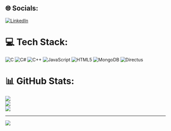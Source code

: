 
## 🌐 Socials:
[![LinkedIn](https://img.shields.io/badge/LinkedIn-%230077B5.svg?logo=linkedin&logoColor=white)](https://linkedin.com/in/https://www.linkedin.com/in/nosheen-hayat/) 

# 💻 Tech Stack:
![C](https://img.shields.io/badge/c-%2300599C.svg?style=for-the-badge&logo=c&logoColor=white) ![C#](https://img.shields.io/badge/c%23-%23239120.svg?style=for-the-badge&logo=csharp&logoColor=white) ![C++](https://img.shields.io/badge/c++-%2300599C.svg?style=for-the-badge&logo=c%2B%2B&logoColor=white) ![JavaScript](https://img.shields.io/badge/javascript-%23323330.svg?style=for-the-badge&logo=javascript&logoColor=%23F7DF1E) ![HTML5](https://img.shields.io/badge/html5-%23E34F26.svg?style=for-the-badge&logo=html5&logoColor=white) ![MongoDB](https://img.shields.io/badge/MongoDB-%234ea94b.svg?style=for-the-badge&logo=mongodb&logoColor=white) ![Directus](https://img.shields.io/badge/directus-%2364f.svg?style=for-the-badge&logo=directus&logoColor=white)
# 📊 GitHub Stats:
![](https://github-readme-stats.vercel.app/api?username=Nosheen&theme=dark&hide_border=false&include_all_commits=true&count_private=true)<br/>
![](https://github-readme-streak-stats.herokuapp.com/?user=Nosheen&theme=dark&hide_border=false)<br/>
![](https://github-readme-stats.vercel.app/api/top-langs/?username=Nosheen&theme=dark&hide_border=false&include_all_commits=true&count_private=true&layout=compact)

---
[![](https://visitcount.itsvg.in/api?id=Nosheen&icon=0&color=0)](https://visitcount.itsvg.in)

<!-- Proudly created with GPRM ( https://gprm.itsvg.in ) -->
